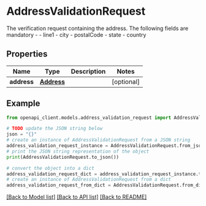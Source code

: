 # AddressValidationRequest

The verification request containing the address. The following fields are mandatory -   - line1   - city   - postalCode   - state   - country

## Properties

Name | Type | Description | Notes
------------ | ------------- | ------------- | -------------
**address** | [**Address**](Address.md) |  | [optional] 

## Example

```python
from openapi_client.models.address_validation_request import AddressValidationRequest

# TODO update the JSON string below
json = "{}"
# create an instance of AddressValidationRequest from a JSON string
address_validation_request_instance = AddressValidationRequest.from_json(json)
# print the JSON string representation of the object
print(AddressValidationRequest.to_json())

# convert the object into a dict
address_validation_request_dict = address_validation_request_instance.to_dict()
# create an instance of AddressValidationRequest from a dict
address_validation_request_from_dict = AddressValidationRequest.from_dict(address_validation_request_dict)
```
[[Back to Model list]](../README.md#documentation-for-models) [[Back to API list]](../README.md#documentation-for-api-endpoints) [[Back to README]](../README.md)


